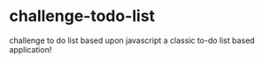 # challenge-todo-list
challenge to do list  based upon javascript
a classic to-do list based application!
